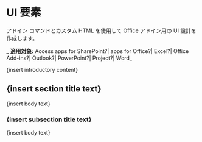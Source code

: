 
# UI 要素
アドイン コマンドとカスタム HTML を使用して Office アドイン用の UI 設計を作成します。

 _ **適用対象:** Access apps for SharePoint?| apps for Office?| Excel?| Office Add-ins?| Outlook?| PowerPoint?| Project?| Word_

{insert introductory content}

## {insert section title text}

{insert body text}


### {insert subsection title text}

{insert body text}

